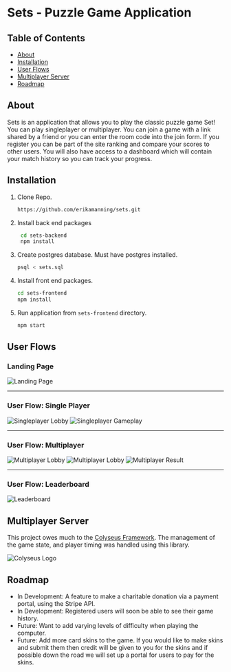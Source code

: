 # Sets - Puzzle Game Application

## Table of Contents

* [About](https://github.com/erikamanning/sets#about)
* [Installation](https://github.com/erikamanning/sets#installation)
* [User Flows](https://github.com/erikamanning/sets#user-flows)
* [Multiplayer Server](https://github.com/erikamanning/sets#api)
* [Roadmap](https://github.com/erikamanning/sets#roadmap)


## About

Sets is an application that allows you to play the classic puzzle game Set! You can play singleplayer or multiplayer. You can join a game with a link shared by a friend or you can enter the room code into the join form. If you register you can be part of the site ranking and compare your scores to other users. You will also have access to a dashboard which will contain your match history so you can track your progress.


## Installation
1. Clone Repo.
    ```sh
    https://github.com/erikamanning/sets.git
    ```
2. Install back end packages    
   ```sh
    cd sets-backend
    npm install
    ```
3. Create postgres database. Must have postgres installed.
    ```sh
    psql < sets.sql
    ```

4. Install front end packages.
    ```sh
    cd sets-frontend
    npm install
    ```

5. Run application from `sets-frontend` directory.
    ```sh
    npm start
    ```


## User Flows

### Landing Page
![Landing Page](/readme_images/landing_page.png)

---

### User Flow: Single Player
![Singleplayer Lobby](/readme_images/singleplayer_lobby.png)
![Singleplayer Gameplay](/readme_images/singleplayer_gameplay.png)

---

### User Flow: Multiplayer 
![Multiplayer Lobby](/readme_images/multiplayer_lobby.png)
![Multiplayer Lobby](/readme_images/multiplayer_gameplay.png)
![Multiplayer Result](/readme_images/multiplayer_result.png)

---

### User Flow: Leaderboard
![Leaderboard](/readme_images/leaderboard.png)


## Multiplayer Server
This project owes much to the [Colyseus Framework](https://colyseus.io). The management of the game state, and player timing was handled using this library.

![Colyseus Logo](readme_images/colyseus_logo.webp)


## Roadmap
* In Development: A feature to make a charitable donation via a payment portal, using the Stripe API. 
* In Development: Registered users will soon be able to see their game history.
* Future: Want to add varying levels of difficulty when playing the computer.
* Future: Add more card skins to the game. If you would like to make skins and submit them then credit will be given to you for the skins and if possible down the road we will set up a portal for users to pay for the skins.